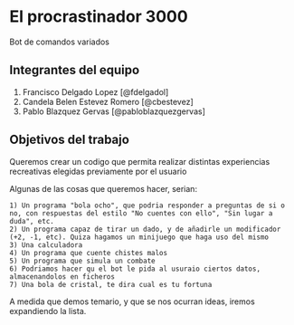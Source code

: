 # El procrastinador 3000

Bot de comandos variados

## Integrantes del equipo

1. Francisco Delgado Lopez [@fdelgadol]
2. Candela Belen Estevez Romero [@cbestevez]
3. Pablo Blazquez Gervas [@pabloblazquezgervas]

## Objetivos del trabajo

Queremos crear un codigo que permita realizar distintas experiencias recreativas elegidas previamente por el usuario

Algunas de las cosas que queremos hacer, serian:

	1) Un programa "bola ocho", que podria responder a preguntas de si o no, con respuestas del estilo "No cuentes con ello", "Sin lugar a duda", etc.
	2) Un programa capaz de tirar un dado, y de añadirle un modificador (+2, -1, etc). Quiza hagamos un minijuego que haga uso del mismo
	3) Una calculadora
	4) Un programa que cuente chistes malos
	5) Un programa que simula un combate
	6) Podriamos hacer qu el bot le pida al usuraio ciertos datos, almacenandolos en ficheros
	7) Una bola de cristal, te dira cual es tu fortuna

A medida que demos temario, y que se nos ocurran ideas, iremos expandiendo la lista.
